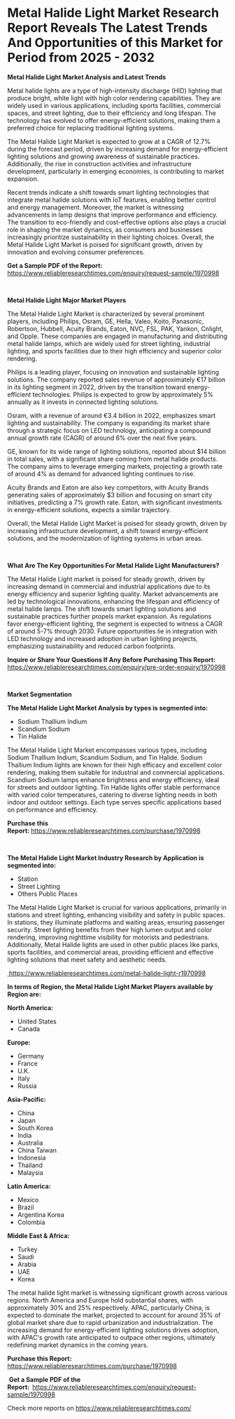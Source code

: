 <p><h1>Metal Halide Light Market Research Report Reveals The Latest Trends And Opportunities of this Market for Period from 2025 - 2032</h1></p><p><strong>Metal Halide Light Market Analysis and Latest Trends</strong></p>
<p><p>Metal halide lights are a type of high-intensity discharge (HID) lighting that produce bright, white light with high color rendering capabilities. They are widely used in various applications, including sports facilities, commercial spaces, and street lighting, due to their efficiency and long lifespan. The technology has evolved to offer energy-efficient solutions, making them a preferred choice for replacing traditional lighting systems.</p><p>The Metal Halide Light Market is expected to grow at a CAGR of 12.7% during the forecast period, driven by increasing demand for energy-efficient lighting solutions and growing awareness of sustainable practices. Additionally, the rise in construction activities and infrastructure development, particularly in emerging economies, is contributing to market expansion. </p><p>Recent trends indicate a shift towards smart lighting technologies that integrate metal halide solutions with IoT features, enabling better control and energy management. Moreover, the market is witnessing advancements in lamp designs that improve performance and efficiency. The transition to eco-friendly and cost-effective options also plays a crucial role in shaping the market dynamics, as consumers and businesses increasingly prioritize sustainability in their lighting choices. Overall, the Metal Halide Light Market is poised for significant growth, driven by innovation and evolving consumer preferences.</p></p>
<p><strong>Get a Sample PDF of the Report:&nbsp;</strong> <a href="https://www.reliableresearchtimes.com/enquiry/request-sample/1970998?utm_campaign=2325&utm_medium=2&utm_source=Github&utm_content=ia&utm_term=22022025&utm_id=metal-halide-light">https://www.reliableresearchtimes.com/enquiry/request-sample/1970998</a></p>
<p>&nbsp;</p>
<p><strong>Metal Halide Light Major Market Players</strong></p>
<p><p>The Metal Halide Light Market is characterized by several prominent players, including Philips, Osram, GE, Hella, Valeo, Koito, Panasonic, Robertson, Hubbell, Acuity Brands, Eaton, NVC, FSL, PAK, Yankon, Cnlight, and Opple. These companies are engaged in manufacturing and distributing metal halide lamps, which are widely used for street lighting, industrial lighting, and sports facilities due to their high efficiency and superior color rendering.</p><p>Philips is a leading player, focusing on innovation and sustainable lighting solutions. The company reported sales revenue of approximately €17 billion in its lighting segment in 2022, driven by the transition toward energy-efficient technologies. Philips is expected to grow by approximately 5% annually as it invests in connected lighting solutions.</p><p>Osram, with a revenue of around €3.4 billion in 2022, emphasizes smart lighting and sustainability. The company is expanding its market share through a strategic focus on LED technology, anticipating a compound annual growth rate (CAGR) of around 6% over the next five years.</p><p>GE, known for its wide range of lighting solutions, reported about $14 billion in total sales, with a significant share coming from metal halide products. The company aims to leverage emerging markets, projecting a growth rate of around 4% as demand for advanced lighting continues to rise.</p><p>Acuity Brands and Eaton are also key competitors, with Acuity Brands generating sales of approximately $3 billion and focusing on smart city initiatives, predicting a 7% growth rate. Eaton, with significant investments in energy-efficient solutions, expects a similar trajectory.</p><p>Overall, the Metal Halide Light Market is poised for steady growth, driven by increasing infrastructure development, a shift toward energy-efficient solutions, and the modernization of lighting systems in urban areas.</p></p>
<p>&nbsp;</p>
<p><strong>What Are The Key Opportunities For Metal Halide Light Manufacturers?</strong></p>
<p><p>The Metal Halide Light market is poised for steady growth, driven by increasing demand in commercial and industrial applications due to its energy efficiency and superior lighting quality. Market advancements are led by technological innovations, enhancing the lifespan and efficiency of metal halide lamps. The shift towards smart lighting solutions and sustainable practices further propels market expansion. As regulations favor energy-efficient lighting, the segment is expected to witness a CAGR of around 5-7% through 2030. Future opportunities lie in integration with LED technology and increased adoption in urban lighting projects, emphasizing sustainability and reduced carbon footprints.</p></p>
<p><strong>Inquire or Share Your Questions If Any Before Purchasing This Report:</strong> <a href="https://www.reliableresearchtimes.com/enquiry/pre-order-enquiry/1970998?utm_campaign=2325&utm_medium=2&utm_source=Github&utm_content=ia&utm_term=22022025&utm_id=metal-halide-light">https://www.reliableresearchtimes.com/enquiry/pre-order-enquiry/1970998</a></p>
<p>&nbsp;</p>
<p><strong>Market Segmentation</strong></p>
<p><strong>The Metal Halide Light Market Analysis by types is segmented into:</strong></p>
<p><ul><li>Sodium Thallium Indium</li><li>Scandium Sodium</li><li>Tin Halide</li></ul></p>
<p><p>The Metal Halide Light Market encompasses various types, including Sodium Thallium Indium, Scandium Sodium, and Tin Halide. Sodium Thallium Indium lights are known for their high efficacy and excellent color rendering, making them suitable for industrial and commercial applications. Scandium Sodium lamps enhance brightness and energy efficiency, ideal for streets and outdoor lighting. Tin Halide lights offer stable performance with varied color temperatures, catering to diverse lighting needs in both indoor and outdoor settings. Each type serves specific applications based on performance and efficiency.</p></p>
<p><strong>Purchase this Report:&nbsp;</strong><a href="https://www.reliableresearchtimes.com/purchase/1970998?utm_campaign=2325&utm_medium=2&utm_source=Github&utm_content=ia&utm_term=22022025&utm_id=metal-halide-light">https://www.reliableresearchtimes.com/purchase/1970998</a></p>
<p>&nbsp;</p>
<p><strong>The Metal Halide Light Market Industry Research by Application is segmented into:</strong></p>
<p><ul><li>Station</li><li>Street Lighting</li><li>Others Public Places</li></ul></p>
<p><p>The Metal Halide Light Market is crucial for various applications, primarily in stations and street lighting, enhancing visibility and safety in public spaces. In stations, they illuminate platforms and waiting areas, ensuring passenger security. Street lighting benefits from their high lumen output and color rendering, improving nighttime visibility for motorists and pedestrians. Additionally, Metal Halide lights are used in other public places like parks, sports facilities, and commercial areas, providing efficient and effective lighting solutions that meet safety and aesthetic needs.</p></p>
<p><a href="https://www.reliableresearchtimes.com/metal-halide-light-r1970998?utm_campaign=2325&utm_medium=2&utm_source=Github&utm_content=ia&utm_term=22022025&utm_id=metal-halide-light">&nbsp;https://www.reliableresearchtimes.com/metal-halide-light-r1970998</a></p>
<p><strong>In terms of Region, the Metal Halide Light Market Players available by Region are:</strong></p>
<p>
    <p> <strong> North America: </strong>
        <ul>
            <li>United States</li>
            <li>Canada</li>
        </ul>
        </p> 
    <p> <strong> Europe: </strong>
        <ul>
            <li>Germany</li>
            <li>France</li>
            <li>U.K.</li>
            <li>Italy</li>
            <li>Russia</li>
        </ul>
        </p> 
    <p> <strong> Asia-Pacific: </strong>
        <ul>
            <li>China</li>
            <li>Japan</li>
            <li>South Korea</li>
            <li>India</li>
            <li>Australia</li>
            <li>China Taiwan</li>
            <li>Indonesia</li>
            <li>Thailand</li>
            <li>Malaysia</li>
        </ul>
        </p> 
    <p> <strong> Latin America: </strong>
        <ul>
            <li>Mexico</li>
            <li>Brazil</li>
            <li>Argentina Korea</li>
            <li>Colombia</li>
        </ul>
        </p> 
    <p> <strong> Middle East & Africa: </strong>
        <ul>
            <li>Turkey</li>
            <li>Saudi</li>
            <li>Arabia</li>
            <li>UAE</li>
            <li>Korea</li>
        </ul>
    </p>
    </p>
<p><p>The metal halide light market is witnessing significant growth across various regions. North America and Europe hold substantial shares, with approximately 30% and 25% respectively. APAC, particularly China, is expected to dominate the market, projected to account for around 35% of global market share due to rapid urbanization and industrialization. The increasing demand for energy-efficient lighting solutions drives adoption, with APAC's growth rate anticipated to outpace other regions, ultimately redefining market dynamics in the coming years.</p></p>
<p><strong>Purchase this Report: </strong><a href="https://www.reliableresearchtimes.com/purchase/1970998?utm_campaign=2325&utm_medium=2&utm_source=Github&utm_content=ia&utm_term=22022025&utm_id=metal-halide-light">https://www.reliableresearchtimes.com/purchase/1970998</a></p>
<p>&nbsp;<strong>Get a Sample PDF of the Report:&nbsp;&nbsp;</strong><a href="https://www.reliableresearchtimes.com/enquiry/request-sample/1970998?utm_campaign=2325&utm_medium=2&utm_source=Github&utm_content=ia&utm_term=22022025&utm_id=metal-halide-light">https://www.reliableresearchtimes.com/enquiry/request-sample/1970998</a></p>
<p><strong></strong></p>
<p>Check more reports on <a href="https://www.reliableresearchtimes.com/?utm_campaign=2325&utm_medium=2&utm_source=Github&utm_content=ia&utm_term=22022025&utm_id=metal-halide-light">https://www.reliableresearchtimes.com/</a></p>